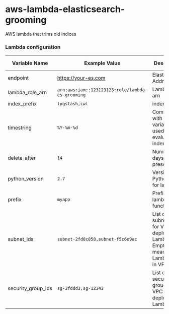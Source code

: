 # aws-lambda-elasticsearch-grooming
AWS lambda that trims old indices

### Lambda configuration

| Variable Name | Example Value | Description | Default Value | Required |
| --- | --- | --- | --- |  --- |
| endpoint | https://your-es.com  | Elasticsearch Address | `None` | True |
| lambda_role_arn | `arn:aws:iam::123123123:role/lambda-es-grooming` | Lambda Role arn | ` ` | True |
| index_prefix |  `logstash,cwl` | index prefix | `logstash` | False |
| timestring  | `%Y-%m-%d` | Combined with `index` variable is used to evaluate the index age | `%Y-%m-%d` |  False |
| delete_after | `14` | Numbers of days to preserve | `15` |  False |
| python_version | `2.7` | Version of Python used for lambda | `2.7` | False |
| prefix | `myapp` | Prefix for lambda function | ` ` | False |
| subnet_ids | `subnet-2fd8c858,subnet-f5c6e9ac` | List of subnet ids for VPC deployed Lambda. Empty means Lambda not in VPC | ` ` | False |
| security_group_ids | `sg-3fddd3,sg-12343` | List of security grouos for VPC deployed Lambda | ` ` | False |
